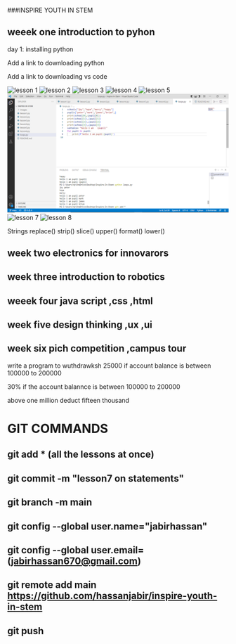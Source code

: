 ###INSPIRE YOUTH IN STEM 
## weeek one introduction to pyhon 
day 1: installing python 

Add a link to downloading python

Add a link to downloading vs code

![lesson 1 ](./images/lesson1.PNG)
![lesson 2](./images/lesson2.PNG)
![lesson 3](./images/lesson3.PNG)
![lesson 4](./images/lesson4.PNG)
![lesson 5](./images/lesson5.PNG)
![lesson 6](./images/lesson6.PNG)
![lesson 7](./images/lesson7.PNG)
![lesson 8](./images/lesson8.PNG)


Strings
   replace()
    strip()
    slice()
    upper()
    format()
    lower()
   


## week two electronics for innovarors 

## week three introduction to robotics 

## weeek four java script ,css ,html

## week five design thinking ,ux ,ui 

## week six pich competition ,campus tour

write a program to wuthdrawksh 25000 if account balance is between 100000 to 200000

30% if the account balannce is between 100000 to 200000

above one million deduct fifteen thousand


# GIT COMMANDS

## git add * (all the lessons at once)
## git commit -m "lesson7 on statements"
## git branch -m main

## git config --global user.name="jabirhassan"
## git config --global user.email=(jabirhassan670@gmail.com)
## git remote add main https://github.com/hassanjabir/inspire-youth-in-stem
## git push